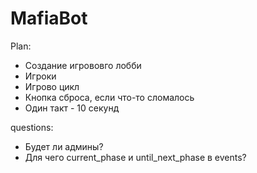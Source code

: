 # MafiaBot

Plan:

- Создание игрововго лобби
- Игроки
- Игрово цикл
- Кнопка сброса, если что-то сломалось
- Один такт - 10 секунд


questions:
- Будет ли админы?
- Для чего current_phase и until_next_phase в events?
